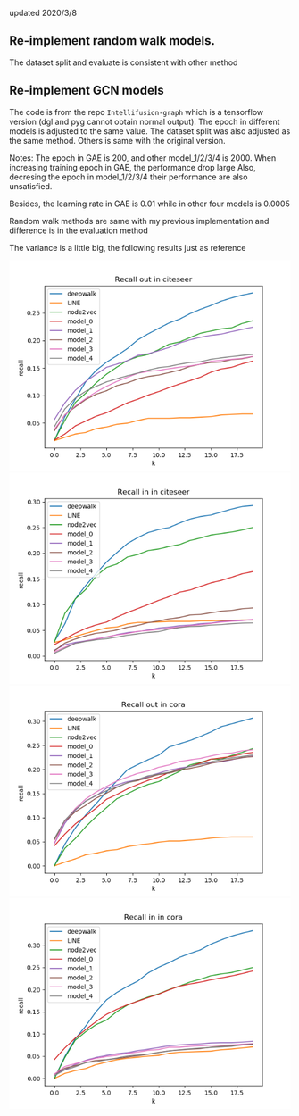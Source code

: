 updated 2020/3/8

## Re-implement random walk models. 

The dataset split and evaluate is consistent with other method

## Re-implement GCN models

The code is from the repo `Intellifusion-graph` which is a tensorflow version (dgl and pyg cannot obtain normal output).
The epoch in different models is adjusted to the same value.
The dataset split was also adjusted as the same method. Others is same with the original version.

Notes: The epoch in GAE is 200, and other model_1/2/3/4 is 2000. When increasing training epoch in GAE, the performance drop large
Also, decresing the epoch in model_1/2/3/4 their performance are also unsatisfied.

Besides, the learning rate in GAE is 0.01 while in other four models is 0.0005

Random walk methods are same with my previous implementation and difference is in the evaluation method

The variance is a little big, the following results just as reference

![Recall out in citeseer](result/citeseer_recall_out.png)
![Recall in in citeseer](result/citeseer_recall_in.png)
![Recall out in cora](result/cora_recall_out.png)
![Recall in in cora](result/cora_recall_in.png)
